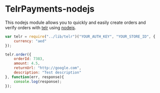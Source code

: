 # TelrPayments-nodejs﻿

This nodejs module allows you to quickly and easily create orders and verify orders with [telr](http://telr.com/) using [nodejs](http://nodejs.org/).

```javascript
var telr = require("../lib/telr")("YOUR_AUTH_KEY", "YOUR_STORE_ID", {
    currency: "aed"
});

telr.order({
    orderId: 7383,
    amount: 4.5,
    returnUrl: "http://google.com",
    description: "Test description"
}, function(err, response){
    console.log(response);
});
```
